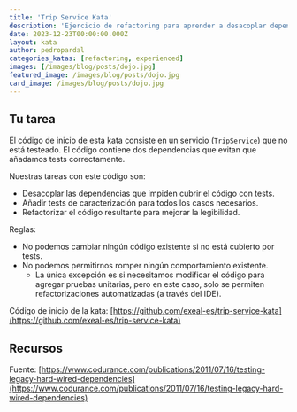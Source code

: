 ```yaml
---
title: 'Trip Service Kata'
description: 'Ejercicio de refactoring para aprender a desacoplar dependencias con ayuda de las transformaciones automáticas del IDE.'
date: 2023-12-23T00:00:00.000Z
layout: kata
author: pedropardal
categories_katas: [refactoring, experienced]
images: [/images/blog/posts/dojo.jpg]
featured_image: /images/blog/posts/dojo.jpg
card_image: /images/blog/posts/dojo.jpg
---
```


## Tu tarea

El código de inicio de esta kata consiste en un servicio (`TripService`) que no está testeado. El código contiene dos dependencias que evitan que añadamos tests correctamente.

Nuestras tareas con este código son:

- Desacoplar las dependencias que impiden cubrir el código con tests.
- Añadir tests de caracterización para todos los casos necesarios.
- Refactorizar el código resultante para mejorar la legibilidad.

Reglas:

- No podemos cambiar ningún código existente si no está cubierto por tests.
- No podemos permitirnos romper ningún comportamiento existente.
  - La única excepción es si necesitamos modificar el código para agregar pruebas unitarias, pero en este caso, solo se permiten refactorizaciones automatizadas (a través del IDE).

Código de inicio de la kata: [https://github.com/exeal-es/trip-service-kata](https://github.com/exeal-es/trip-service-kata)

## Recursos

Fuente: [https://www.codurance.com/publications/2011/07/16/testing-legacy-hard-wired-dependencies](https://www.codurance.com/publications/2011/07/16/testing-legacy-hard-wired-dependencies)
